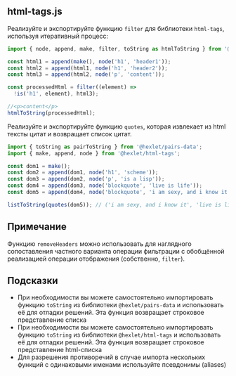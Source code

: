 ## html-tags.js

Реализуйте и экспортируйте функцию `filter` для библиотеки `html-tags`, используя итеративный процесс:

```js
import { node, append, make, filter, toString as htmlToString } from '@hexlet/html-tags';

const html1 = append(make(), node('h1', 'header1'));
const html2 = append(html1, node('h1', 'header2'));
const html3 = append(html2, node('p', 'content'));

const processedHtml = filter((element) =>
  !is('h1', element), html3);

//<p>content</p>
htmlToString(processedHtml);
```

Реализуйте и экспортируйте функцию `quotes`, которая извлекает из html тексты цитат и возвращает список цитат.

```js
import { toString as pairToString } from '@hexlet/pairs-data';
import { make, append, node } from '@hexlet/html-tags';

const dom1 = make();
const dom2 = append(dom1, node('h1', 'scheme'));
const dom3 = append(dom2, node('p', 'is a lisp'));
const dom4 = append(dom3, node('blockquote', 'live is life'));
const dom5 = append(dom4, node('blockquote', 'i am sexy, and i know it'));

listToString(quotes(dom5)); // ('i am sexy, and i know it', 'live is life');
```

## Примечание

Функцию `removeHeaders` можно использовать для наглядного сопоставления частного варианта операции фильтрации с обобщённой реализацией операции отображения (собственно, `filter`).

## Подсказки

* При необходимости вы можете самостоятельно импортировать функцию `toString` из библиотеки `@hexlet/pairs-data` и использовать её для отладки решений. Эта функция возвращает строковое представление списка
* При необходимости вы можете самостоятельно импортировать функцию `toString` из библиотеки `@hexlet/html-tags` и использовать её для отладки решений. Эта функция возвращает строковое представление html-списка
* Для разрешения противоречий в случае импорта нескольких функций с одинаковыми именами используйте псевдонимы (aliases)
